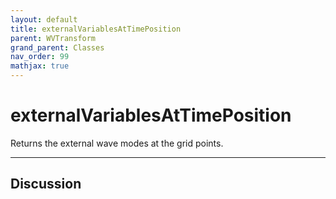 ```yaml
---
layout: default
title: externalVariablesAtTimePosition
parent: WVTransform
grand_parent: Classes
nav_order: 99
mathjax: true
---
```


#  externalVariablesAtTimePosition

Returns the external wave modes at the grid points.


---

## Discussion

  
